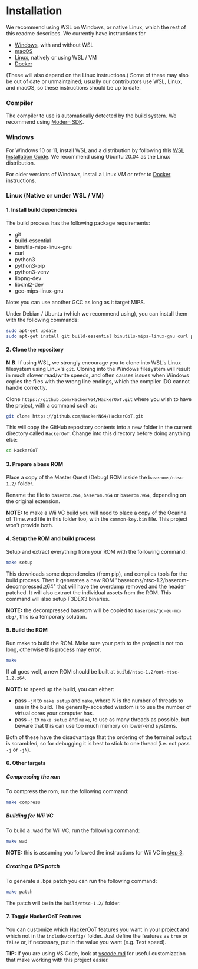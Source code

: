 # Installation

We recommend using WSL on Windows, or native Linux, which the rest of this readme describes. We currently have instructions for

* [Windows](#Windows), with and without WSL
* [macOS](docs/BUILDING_MACOS.md)
* [Linux](#Linux-Native-or-under-WSL--VM), natively or using WSL / VM
* [Docker](docs/BUILDING_DOCKER.md)

(These will also depend on the Linux instructions.)
Some of these may also be out of date or unmaintained; usually our contributors use WSL, Linux, and macOS, so these instructions should be up to date.

### Compiler

The compiler to use is automatically detected by the build system. We recommend using [Modern SDK](https://crashoveride95.github.io/modernsdk/startoff.html).

### Windows

For Windows 10 or 11, install WSL and a distribution by following this
[WSL Installation Guide](https://docs.microsoft.com/en-us/windows/wsl/install).
We recommend using Ubuntu 20.04 as the Linux distribution.

For older versions of Windows, install a Linux VM or refer to [Docker](docs/BUILDING_DOCKER.md) instructions.


### Linux (Native or under WSL / VM)

#### 1. Install build dependencies

The build process has the following package requirements:

* git
* build-essential
* binutils-mips-linux-gnu
* curl
* python3
* python3-pip
* python3-venv
* libpng-dev
* libxml2-dev
* gcc-mips-linux-gnu

Note: you can use another GCC as long as it target MIPS.

Under Debian / Ubuntu (which we recommend using), you can install them with the following commands:

```bash
sudo apt-get update
sudo apt-get install git build-essential binutils-mips-linux-gnu curl python3 python3-pip python3-venv libpng-dev libxml2-dev gcc-mips-linux-gnu
```

#### 2. Clone the repository

**N.B.** If using WSL, we strongly encourage you to clone into WSL's Linux filesystem using Linux's `git`.
Cloning into the Windows filesystem will result in much slower read/write speeds, and often causes issues when Windows copies the files with the wrong line endings, which the compiler IDO cannot handle correctly.

Clone `https://github.com/HackerN64/HackerOoT.git` where you wish to have the project, with a command such as:

```bash
git clone https://github.com/HackerN64/HackerOoT.git
```

This will copy the GitHub repository contents into a new folder in the current directory called `HackerOoT`. Change into this directory before doing anything else:

```bash
cd HackerOoT
```

#### 3. Prepare a base ROM

Place a copy of the Master Quest (Debug) ROM inside the `baseroms/ntsc-1.2/` folder.

Rename the file to `baserom.z64`, `baserom.n64` or `baserom.v64`, depending on the original extension.

**NOTE:** to make a Wii VC build you will need to place a copy of the Ocarina of Time.wad file in this folder too, with the ``common-key.bin`` file. This project won't provide both.

#### 4. Setup the ROM and build process

Setup and extract everything from your ROM with the following command:

```bash
make setup
```

This downloads some dependencies (from pip), and compiles tools for the build process.
Then it generates a new ROM "baseroms/ntsc-1.2/baserom-decompressed.z64" that will have the overdump removed and the header patched.
It will also extract the individual assets from the ROM. This command will also setup F3DEX3 binaries.

**NOTE:** the decompressed baserom will be copied to ``baseroms/gc-eu-mq-dbg/``, this is a temporary solution.

#### 5. Build the ROM

Run make to build the ROM.
Make sure your path to the project is not too long, otherwise this process may error.

```bash
make
```

If all goes well, a new ROM should be built at `build/ntsc-1.2/oot-ntsc-1.2.z64`.

**NOTE:** to speed up the build, you can either:

* pass `-jN` to `make setup` and `make`, where N is the number of threads to use in the build. The generally-accepted wisdom is to use the number of virtual cores your computer has.
* pass `-j` to `make setup` and `make`, to use as many threads as possible, but beware that this can use too much memory on lower-end systems.

Both of these have the disadvantage that the ordering of the terminal output is scrambled, so for debugging it is best to stick to one thread (i.e. not pass `-j` or `-jN`).

#### 6. Other targets

##### Compressing the rom
To compress the rom, run the following command:

```bash
make compress
```

##### Building for Wii VC
To build a .wad for Wii VC, run the following command:

```bash
make wad
```

**NOTE:** this is assuming you followed the instructions for Wii VC in [step 3](#3-prepare-a-base-rom).

##### Creating a BPS patch
To generate a .bps patch you can run the following command:

```bash
make patch
```

The patch will be in the ``build/ntsc-1.2/`` folder.

#### 7. Toggle HackerOoT Features

You can customize which HackerOoT features you want in your project and which not in the `include/config/` folder.
Just define the features as `true` or `false` or, if necessary, put in the value you want (e.g. Text speed).

**TIP:** if you are using VS Code, look at [vscode.md](docs/vscode.md) for useful customization that make working with this project easier.